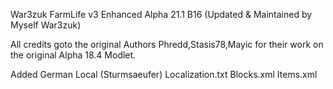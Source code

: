 War3zuk FarmLife v3 Enhanced Alpha 21.1 B16 (Updated & Maintained by Myself War3zuk)

All credits goto the original Authors Phredd,Stasis78,Mayic for their work on the original Alpha 18.4 Modlet.

Added German Local (Sturmsaeufer)
Localization.txt
Blocks.xml
Items.xml